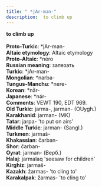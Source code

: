 ```yaml
---
title: " *jAr-man-"
description:  to climb up
---
```

<p data-pagefind-weight="0.5">
<strong> to climb up</strong><br><br>
<strong>Proto-Turkic</strong>:  *jAr-man-<br>
<strong>Altaic etymology</strong>:  Altaic etymology<br>
<strong> Proto-Altaic</strong>:  *néro<br>
<strong>Russian meaning</strong>:  залезать<br>
<strong>Turkic</strong>:  *jAr-man-<br>
<strong>Mongolian</strong>:  *narba-<br>
<strong>Tungus-Manchu</strong>:  *nere-<br>
<strong>Korean</strong>:  *nằr-<br>
<strong>Japanese</strong>:  *nǝ́r-<br>
<strong>Comments</strong>:  VEWT 190, EDT 969.<br>
<strong>Old Turkic</strong>:  jarma-, jarman- (OUygh.)<br>
<strong>Karakhanid</strong>:  jarman- (MK)<br>
<strong>Tatar</strong>:  jarpa- 'to put on airs'<br>
<strong>Middle Turkic</strong>:  jarman- (Sangl.)<br>
<strong>Turkmen</strong>:  jarmaš-<br>
<strong>Khakassian</strong>:  čarban-<br>
<strong>Shor</strong>:  čarban-<br>
<strong>Oyrat</strong>:  jarman- (Верб.)<br>
<strong>Halaj</strong>:  jarmalaq 'seesaw for children'<br>
<strong>Kirghiz</strong>:  jarmaš-<br>
<strong>Kazakh</strong>:  žarmas- 'to cling to'<br>
<strong>Karakalpak</strong>:  žarmas- 'to cling to'<br>

</p>
